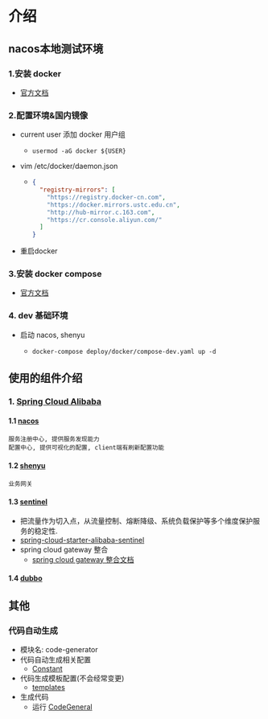 # 介绍

## nacos本地测试环境

### 1.安装 docker

- [官方文档](https://docs.docker.com/engine/install/centos/)

### 2.配置环境&国内镜像

- current user 添加 docker 用户组
    - ```shell
      usermod -aG docker ${USER}
      ```
- vim /etc/docker/daemon.json
    - ```json
      {
        "registry-mirrors": [
          "https://registry.docker-cn.com",
          "https://docker.mirrors.ustc.edu.cn",
          "http://hub-mirror.c.163.com",
          "https://cr.console.aliyun.com/"
        ]
      }
      ```
- 重启docker

### 3.安装 docker compose

- [官方文档](https://docs.docker.com/compose/install/)

### 4. dev 基础环境

- 启动 nacos, shenyu
    - ```shell
      docker-compose deploy/docker/compose-dev.yaml up -d
      ```

## 使用的组件介绍

### 1. [Spring Cloud Alibaba](https://github.com/alibaba/spring-cloud-alibaba/blob/master/README-zh.md)

#### 1.1 [nacos](https://github.com/alibaba/Nacos)

```text
服务注册中心, 提供服务发现能力
配置中心, 提供可视化的配置, client端有刷新配置功能
```

#### 1.2  [shenyu](https://github.com/dromara/soul)

```text
业务网关
```

#### 1.3 [sentinel](https://github.com/alibaba/Sentinel)

- 把流量作为切入点，从流量控制、熔断降级、系统负载保护等多个维度保护服务的稳定性.
- [spring-cloud-starter-alibaba-sentinel](https://github.com/alibaba/spring-cloud-alibaba/wiki/Sentinel)
- spring cloud gateway 整合
    - [spring cloud gateway 整合文档](https://github.com/alibaba/spring-cloud-alibaba/wiki/Sentinel#spring-cloud-gateway-%E6%94%AF%E6%8C%81)

#### 1.4 [dubbo](https://github.com/SpringCloud/spring-cloud-dubbo)

## 其他

### 代码自动生成

- 模块名: code-generator
- 代码自动生成相关配置
    - [Constant](code-generator/src/main/java/com/winfred/dataworks/general/Constant.java)
- 代码生成模板配置(不会经常变更)
    - [templates](code-generator/src/main/resources/templates)
- 生成代码
    - 运行 [CodeGeneral](code-generator/src/main/java/com/winfred/dataworks/general/CodeGeneral.java)
